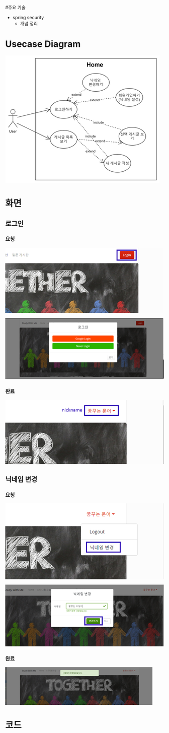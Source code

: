 #주요 기술
- spring security
    - 개념 정리
    
  
  
# Usecase Diagram
![usecase](../../../images/user/%5Busecase%5D%20home.png)
  
  
# 화면
  
## 로그인
  
  
### 요청
  
  
![로그인하기](../../../images/user/%5Bdisplay%5Dhome-login.png)
  
![로그인하기](../../../images/user/%5Bdisplay%5Dlogin.png)
### 완료
  
![로그인하기](../../../images/user/%5Bdisplay%5D%20after%20login.png)
  
## 닉네임 변경
  
### 요청
  
![닉네임 변경하기](../../../images/user/%5Bdisplay%5D%20change%20nickname%20button.png)
  
![닉네임 변경하기](../../../images/user/%5Bdisplay%5D%20change%20nickname.png)
  
  
### 완료
![닉네임 변경하기](../../../images/user/%5Bdisplay%5D%20after%20chaging%20nickname.png)
  
  
  
# 코드

